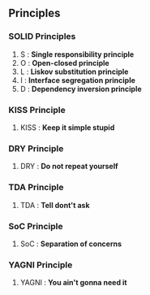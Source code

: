 ## Principles

### SOLID Principles

1. S : **Single responsibility principle**
2. O : **Open-closed principle**
3. L : **Liskov substitution principle**
4. I : **Interface segregation principle**
5. D : **Dependency inversion principle**

### KISS Principle

1. KISS : **Keep it simple stupid**

### DRY Principle

1. DRY : **Do not repeat yourself**

### TDA Principle

1. TDA : **Tell dont't ask**

### SoC Principle

1. SoC : **Separation of concerns**

### YAGNI Principle

1. YAGNI : **You ain't gonna need it**